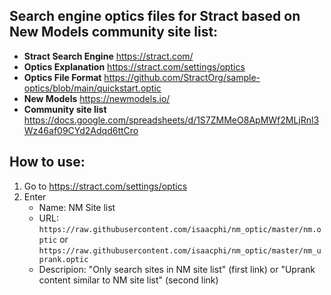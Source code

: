 ## Search engine optics files for Stract based on New Models community site list:
* **Stract Search Engine** https://stract.com/
* **Optics Explanation** https://stract.com/settings/optics
* **Optics File Format** https://github.com/StractOrg/sample-optics/blob/main/quickstart.optic
* **New Models** https://newmodels.io/
* **Community site list** https://docs.google.com/spreadsheets/d/1S7ZMMeO8ApMWf2MLjRnl3Wz46af09CYd2Adqd6ttCro

## How to use:
1. Go to https://stract.com/settings/optics
2. Enter
   * Name: NM Site list
   * URL: `https://raw.githubusercontent.com/isaacphi/nm_optic/master/nm.optic` or `https://raw.githubusercontent.com/isaacphi/nm_optic/master/nm_uprank.optic`
   * Descripion: "Only search sites in NM site list" (first link) or "Uprank content similar to NM site list" (second link)
